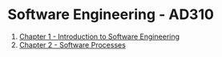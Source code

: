 # Software Engineering - AD310
1. [Chapter 1 - Introduction to Software Engineering](https://github.com/wehelie/ad-310-Software-Engineering/blob/master/Chapter1-introduction.md)
2. [Chapter 2 - Software Processes](https://github.com/wehelie/ad-310-Software-Engineering/blob/master/Chapter1-introduction.md)
